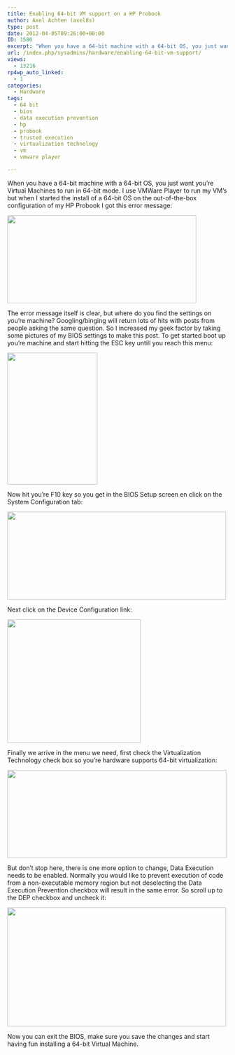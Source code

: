 ```yaml
---
title: Enabling 64-bit VM support on a HP Probook
author: Axel Achten (axel8s)
type: post
date: 2012-04-05T09:26:00+00:00
ID: 1586
excerpt: "When you have a 64-bit machine with a 64-bit OS, you just want you're Virtual Machines to run in 64-bit mode. I use VMWare Player to run my VM's but when I started the install of a 64-bit OS on the out-of-the-box configuration of my HP Probook I got thi&hellip;"
url: /index.php/sysadmins/hardware/enabling-64-bit-vm-support/
views:
  - 13216
rp4wp_auto_linked:
  - 1
categories:
  - Hardware
tags:
  - 64 bit
  - bios
  - data execution prevention
  - hp
  - probook
  - trusted execution
  - virtualization technology
  - vm
  - vmware player

---
```

When you have a 64-bit machine with a 64-bit OS, you just want you&#8217;re Virtual Machines to run in 64-bit mode. I use VMWare Player to run my VM&#8217;s but when I started the install of a 64-bit OS on the out-of-the-box configuration of my HP Probook I got this error message:

<div class="image_block">
  <a href="/wp-content/uploads/users/axel8s/64Bios1.png?mtime=1333624722"><img alt="" src="/wp-content/uploads/users/axel8s/64Bios1.png?mtime=1333624722" width="432" height="201" /></a>
</div>

The error message itself is clear, but where do you find the settings on you&#8217;re machine? Googling/binging will return lots of hits with posts from people asking the same question. So I increased my geek factor by taking some pictures of my BIOS settings to make this post. To get started boot up you&#8217;re machine and start hitting the ESC key untill you reach this menu:

<div class="image_block">
  <a href="/wp-content/uploads/users/axel8s/64Bios2.png?mtime=1333624733"><img alt="" src="/wp-content/uploads/users/axel8s/64Bios2.png?mtime=1333624733" width="206" height="301" /></a>
</div>

Now hit you&#8217;re F10 key so you get in the BIOS Setup screen en click on the System Configuration tab:

<div class="image_block">
  <a href="/wp-content/uploads/users/axel8s/64Bios3.png?mtime=1333624755"><img alt="" src="/wp-content/uploads/users/axel8s/64Bios3.png?mtime=1333624755" width="500" height="201" /></a>
</div>

Next click on the Device Configuration link:

<div class="image_block">
  <a href="/wp-content/uploads/users/axel8s/64Bios4.png?mtime=1333624767"><img alt="" src="/wp-content/uploads/users/axel8s/64Bios4.png?mtime=1333624767" width="305" height="282" /></a>
</div>

Finally we arrive in the menu we need, first check the Virtualization Technology check box so you&#8217;re hardware supports 64-bit virtualization:

<div class="image_block">
  <a href="/wp-content/uploads/users/axel8s/64Bios5.png?mtime=1333624778"><img alt="" src="/wp-content/uploads/users/axel8s/64Bios5.png?mtime=1333624778" width="501" height="201" /></a>
</div>

But don&#8217;t stop here, there is one more option to change, Data Execution needs to be enabled. Normally you would like to prevent execution of code from a non-executable memory region but not deselecting the Data Execution Prevention checkbox will result in the same error. So scroll up to the DEP checkbox and uncheck it:

<div class="image_block">
  <a href="/wp-content/uploads/users/axel8s/64Bios6.png?mtime=1333624823"><img alt="" src="/wp-content/uploads/users/axel8s/64Bios6.png?mtime=1333624823" width="500" height="272" /></a>
</div>

Now you can exit the BIOS, make sure you save the changes and start having fun installing a 64-bit Virtual Machine.